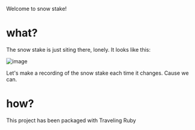 Welcome to snow stake!

# what?

The snow stake is just siting there, lonely.  It looks like this:

![image](https://www.mtbachelor.com/webcams/snowstake.jpg?44862)

Let's make a recording of the snow stake each time it changes.  Cause we can.

# how?

This project has been packaged with Traveling Ruby